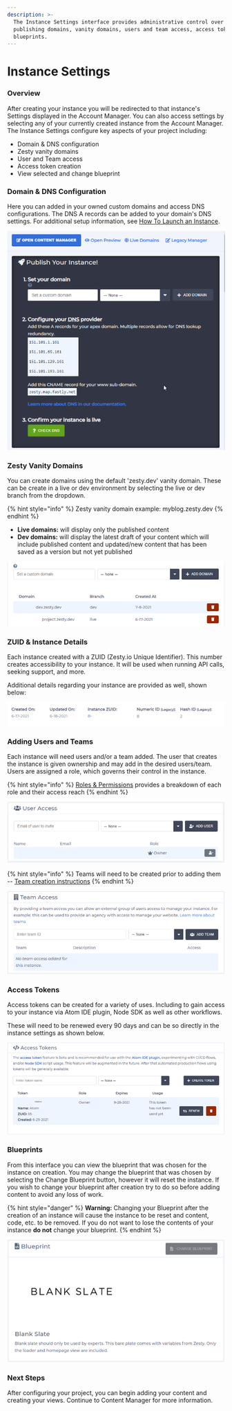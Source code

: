 ```yaml
---
description: >-
  The Instance Settings interface provides administrative control over
  publishing domains, vanity domains, users and team access, access tokens, and
  blueprints.
---
```


# Instance Settings

### Overview

After creating your instance you will be redirected to that instance's Settings displayed in the Account Manager. You can also access settings by selecting any of your currently created instance from the Account Manager. The Instance Settings configure key aspects of your project including:

* Domain & DNS configuration
* Zesty vanity domains
* User and Team access
* Access token creation
* View selected and change blueprint

### Domain & DNS Configuration

Here you can added in your owned custom domains and access DNS configurations. The DNS A records can be added to your domain's DNS settings. For additional setup information, see [How To Launch an Instance](../../../tools/guides/how-to-launch-an-instance.md).

![](<../../../.gitbook/assets/image (85).png>)

### Zesty Vanity Domains

You can create domains using the default 'zesty.dev' vanity domain. These can be create in a live or dev environment by selecting the live or dev branch from the dropdown. &#x20;

{% hint style="info" %}
Zesty vanity domain example: myblog.zesty.dev
{% endhint %}

* **Live domains:** will display only the published content
* **Dev domains:** will display the latest draft of your content which will include published content and updated/new content that has been saved as a version but not yet published

![Zesty live and dev vanity domains](<../../../.gitbook/assets/image (10).png>)

### ZUID & Instance Details

Each instance created with a ZUID (Zesty.io Unique Identifier). This number creates accessibility to your instance. It will be used when running API calls, seeking support, and more.&#x20;

Additional details regarding your instance are provided as well, shown below:&#x20;

![Instance details located in Instance Settings](<../../../.gitbook/assets/image (55).png>)

### Adding Users and Teams

Each instance will need users and/or a team added. The user that creates the instance is given ownership and may add in the desired users/team. Users are assigned a role, which governs their control in the instance.&#x20;

{% hint style="info" %}
[Roles & Permissions](../getting-started/roles-and-permissions.md#base-roles-types) provides a breakdown of each role and their access reach
{% endhint %}

![User invite and role selection ](<../../../.gitbook/assets/image (37).png>)

{% hint style="info" %}
Teams will need to be created prior to adding them -- [Team creation instructions](../../../accounts/ui/teams.md#overview)
{% endhint %}

![Team invite](<../../../.gitbook/assets/image (43).png>)

### Access Tokens

Access tokens can be created for a variety of uses. Including to gain access to your instance via Atom IDE plugin, Node SDK as well as other workflows.&#x20;

These will need to be renewed every 90 days and can be so directly in the instance settings as shown below.

![Access Token Creation](<../../../.gitbook/assets/image (29).png>)

### Blueprints&#x20;

From this interface you can view the blueprint that was chosen for the instance on creation. You may change the blueprint that was chosen by selecting the Change Blueprint button, however it will reset the instance. If you wish to change your blueprint after creation try to do so before adding content to avoid any loss of work.

{% hint style="danger" %}
**Warning:** Changing your Blueprint after the creation of an instance will cause the instance to be reset and content, code, etc. to be removed. If you do not want to lose the contents of your instance **do not** change your blueprint.
{% endhint %}

![](<../../../.gitbook/assets/image (51).png>)

### Next Steps

After configuring your project, you can begin adding your content and creating your views. Continue to Content Manager for more information.
